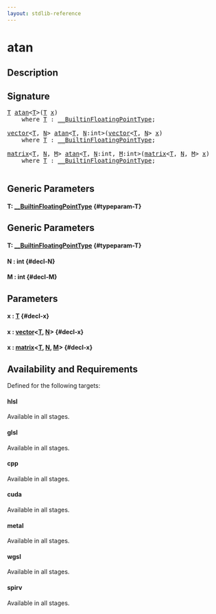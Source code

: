 ```yaml
---
layout: stdlib-reference
---
```


# atan

## Description





## Signature 

<pre>
<a href="/stdlib-reference/global-decls/atan#typeparam-T" class="code_type">T</a> <a href="/stdlib-reference/global-decls/atan">atan</a>&lt;<a href="/stdlib-reference/global-decls/atan#typeparam-T" class="code_type">T</a>&gt;(<a href="/stdlib-reference/global-decls/atan#typeparam-T" class="code_type">T</a> <a href="/stdlib-reference/global-decls/atan#decl-x" class="code_param">x</a>)
    <span class='code_keyword'>where</span> <a href="/stdlib-reference/global-decls/atan#typeparam-T" class="code_type">T</a> : <a href="/stdlib-reference/interfaces/BuiltinFloatingPointType/index">__BuiltinFloatingPointType</a>;

<a href="/stdlib-reference/types/vector/index">vector</a>&lt;<a href="/stdlib-reference/types/vector/index#typeparam-T" class="code_type">T</a>, <a href="/stdlib-reference/types/vector/index#decl-N" class="code_var">N</a>&gt; <a href="/stdlib-reference/global-decls/atan">atan</a>&lt;<a href="/stdlib-reference/global-decls/atan#typeparam-T" class="code_type">T</a>, <a href="/stdlib-reference/global-decls/atan#decl-N" class="code_var">N</a>:<span class="code_keyword">int</span>&gt;(<a href="/stdlib-reference/types/vector/index">vector</a>&lt;<a href="/stdlib-reference/types/vector/index#typeparam-T" class="code_type">T</a>, <a href="/stdlib-reference/types/vector/index#decl-N" class="code_var">N</a>&gt; <a href="/stdlib-reference/global-decls/atan#decl-x" class="code_param">x</a>)
    <span class='code_keyword'>where</span> <a href="/stdlib-reference/global-decls/atan#typeparam-T" class="code_type">T</a> : <a href="/stdlib-reference/interfaces/BuiltinFloatingPointType/index">__BuiltinFloatingPointType</a>;

<a href="/stdlib-reference/types/matrix/index">matrix</a>&lt;<a href="/stdlib-reference/types/matrix/T" class="code_type">T</a>, <a href="/stdlib-reference/types/matrix/index#decl-N" class="code_var">N</a>, <a href="/stdlib-reference/types/matrix/index#decl-M" class="code_var">M</a>&gt; <a href="/stdlib-reference/global-decls/atan">atan</a>&lt;<a href="/stdlib-reference/global-decls/atan#typeparam-T" class="code_type">T</a>, <a href="/stdlib-reference/global-decls/atan#decl-N" class="code_var">N</a>:<span class="code_keyword">int</span>, <a href="/stdlib-reference/global-decls/atan#decl-M" class="code_var">M</a>:<span class="code_keyword">int</span>&gt;(<a href="/stdlib-reference/types/matrix/index">matrix</a>&lt;<a href="/stdlib-reference/types/matrix/T" class="code_type">T</a>, <a href="/stdlib-reference/types/matrix/index#decl-N" class="code_var">N</a>, <a href="/stdlib-reference/types/matrix/index#decl-M" class="code_var">M</a>&gt; <a href="/stdlib-reference/global-decls/atan#decl-x" class="code_param">x</a>)
    <span class='code_keyword'>where</span> <a href="/stdlib-reference/global-decls/atan#typeparam-T" class="code_type">T</a> : <a href="/stdlib-reference/interfaces/BuiltinFloatingPointType/index">__BuiltinFloatingPointType</a>;

</pre>

## Generic Parameters

#### T: [\_\_BuiltinFloatingPointType](/stdlib-reference/interfaces/BuiltinFloatingPointType/index) {#typeparam-T}

## Generic Parameters

#### T: [\_\_BuiltinFloatingPointType](/stdlib-reference/interfaces/BuiltinFloatingPointType/index) {#typeparam-T}
#### N  : int {#decl-N}
#### M  : int {#decl-M}

## Parameters

#### x  : [T](/stdlib-reference/global-decls/atan#typeparam-T) {#decl-x}
#### x  : [vector](/stdlib-reference/types/vector/index)\<[T](/stdlib-reference/types/vector/index#typeparam-T), [N](/stdlib-reference/types/vector/index#decl-N)\> {#decl-x}
#### x  : [matrix](/stdlib-reference/types/matrix/index)\<[T](/stdlib-reference/types/matrix/T), [N](/stdlib-reference/types/matrix/index#decl-N), [M](/stdlib-reference/types/matrix/index#decl-M)\> {#decl-x}

## Availability and Requirements

Defined for the following targets:

#### hlsl
Available in all stages.

#### glsl
Available in all stages.

#### cpp
Available in all stages.

#### cuda
Available in all stages.

#### metal
Available in all stages.

#### wgsl
Available in all stages.

#### spirv
Available in all stages.



